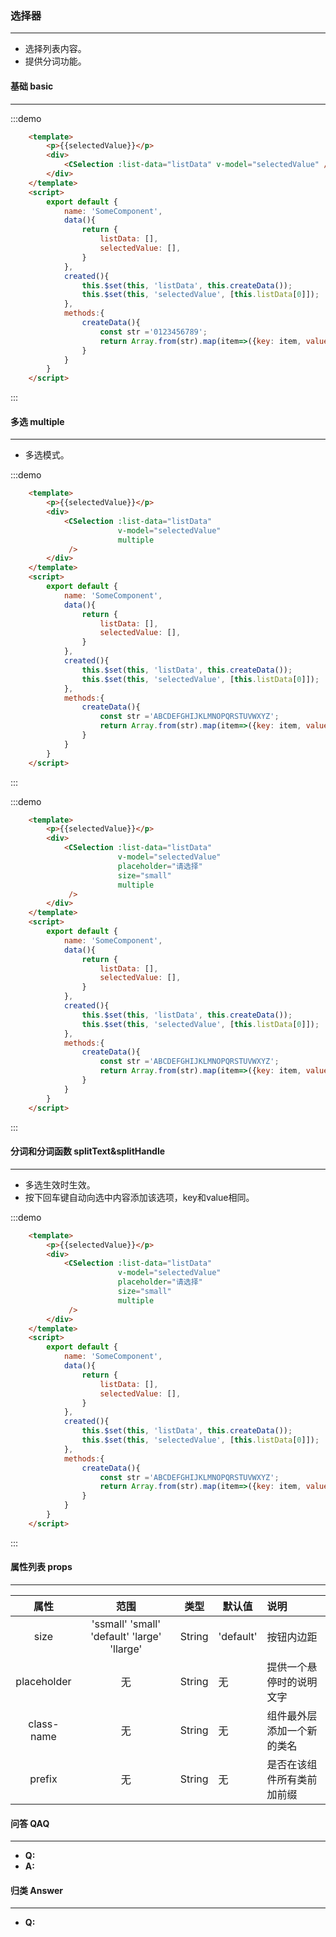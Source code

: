 ### 选择器
---
  <ul>
    <li>选择列表内容。</li>
    <li>提供分词功能。</li>
  </ul>

#### 基础 basic
---

:::demo
```html
    <template>
        <p>{{selectedValue}}</p>   
        <div>
            <CSelection :list-data="listData" v-model="selectedValue" />
        </div>   
    </template>
    <script>
        export default {
            name: 'SomeComponent',
            data(){
                return {
                    listData: [],
                    selectedValue: [],
                }
            },
            created(){
                this.$set(this, 'listData', this.createData());
                this.$set(this, 'selectedValue', [this.listData[0]]);
            },       
            methods:{
                createData(){
                    const str ='0123456789';
                    return Array.from(str).map(item=>({key: item, value: item}))
                }
            }
        }
    </script>
```
:::

#### 多选 multiple
---
  <ul>
     <li>多选模式。</li>
  </ul>
  
:::demo
```html
    <template>
        <p>{{selectedValue}}</p>   
        <div>
            <CSelection :list-data="listData"
                        v-model="selectedValue"
                        multiple
             />
        </div>   
    </template>
    <script>
        export default {
            name: 'SomeComponent',
            data(){
                return {
                    listData: [],
                    selectedValue: [],
                }
            },
            created(){
                this.$set(this, 'listData', this.createData());
                this.$set(this, 'selectedValue', [this.listData[0]]);
            },       
            methods:{
                createData(){
                    const str ='ABCDEFGHIJKLMNOPQRSTUVWXYZ';
                    return Array.from(str).map(item=>({key: item, value: item}))
                }
            }
        }
    </script>
```
:::

:::demo
```html
    <template>
        <p>{{selectedValue}}</p>   
        <div>
            <CSelection :list-data="listData"
                        v-model="selectedValue"
                        placeholder="请选择"
                        size="small"
                        multiple
             />
        </div>   
    </template>
    <script>
        export default {
            name: 'SomeComponent',
            data(){
                return {
                    listData: [],
                    selectedValue: [],
                }
            },
            created(){
                this.$set(this, 'listData', this.createData());
                this.$set(this, 'selectedValue', [this.listData[0]]);
            },       
            methods:{
                createData(){
                    const str ='ABCDEFGHIJKLMNOPQRSTUVWXYZ';
                    return Array.from(str).map(item=>({key: item, value: item}))
                }
            }
        }
    </script>
```
:::

#### 分词和分词函数 splitText&splitHandle
---
  <ul>
     <li>多选生效时生效。</li>
     <li>按下回车键自动向选中内容添加该选项，key和value相同。</li>
  </ul>
  
:::demo
```html
    <template>
        <p>{{selectedValue}}</p>   
        <div>
            <CSelection :list-data="listData"
                        v-model="selectedValue"
                        placeholder="请选择"
                        size="small"
                        multiple
             />
        </div>   
    </template>
    <script>
        export default {
            name: 'SomeComponent',
            data(){
                return {
                    listData: [],         
                    selectedValue: [],
                }
            },
            created(){
                this.$set(this, 'listData', this.createData());
                this.$set(this, 'selectedValue', [this.listData[0]]);
            },       
            methods:{
                createData(){
                    const str ='ABCDEFGHIJKLMNOPQRSTUVWXYZ';
                    return Array.from(str).map(item=>({key: item, value: item}))
                }
            }
        }
    </script>
```
:::


#### 属性列表 props
---
  |属性|范围|类型|默认值|说明|
  |:-:|:---:|---|---|:---|
  |size|'ssmall' 'small' 'default' 'large' 'llarge'| String | 'default'|按钮内边距|
  |placeholder|无|String|无|提供一个悬停时的说明文字|
  |class-name|无|String|无|组件最外层添加一个新的类名|
  |prefix|无|String|无|是否在该组件所有类前加前缀|

#### 问答 QAQ
---
  <ul>
    <li><b>Q:</b></li>
    <li><b>A:</b></li>
  </ul>

#### 归类 Answer
---
  <ul>
    <li><b>Q:</b></li>
  </ul>
